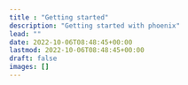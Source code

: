 ```yaml
---
title : "Getting started"
description: "Getting started with phoenix"
lead: ""
date: 2022-10-06T08:48:45+00:00
lastmod: 2022-10-06T08:48:45+00:00
draft: false
images: []
---
```

